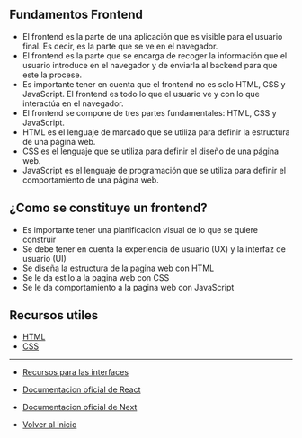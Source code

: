 ## Fundamentos Frontend

- El frontend es la parte de una aplicación que es visible para el usuario final. Es decir, es la parte que se ve en el navegador.
- El frontend es la parte que se encarga de recoger la información que el usuario introduce en el navegador y de enviarla al backend para que este la procese.
- Es importante tener en cuenta que el frontend no es solo HTML, CSS y JavaScript. El frontend es todo lo que el usuario ve y con lo que interactúa en el navegador.
- El frontend se compone de tres partes fundamentales: HTML, CSS y JavaScript.
- HTML es el lenguaje de marcado que se utiliza para definir la estructura de una página web.
- CSS es el lenguaje que se utiliza para definir el diseño de una página web.
- JavaScript es el lenguaje de programación que se utiliza para definir el comportamiento de una página web.

## ¿Como se constituye un frontend?

- Es importante tener una planificacion visual de lo que se quiere construir
- Se debe tener en cuenta la experiencia de usuario (UX) y la interfaz de usuario (UI)
- Se diseña la estructura de la pagina web con HTML
- Se le da estilo a la pagina web con CSS
- Se le da comportamiento a la pagina web con JavaScript

## Recursos utiles

- [HTML](https://www.w3schools.com/html/default.asp)
- [CSS](https://www.w3schools.com/css/default.asp)
----

- [Recursos para las interfaces](https://www.figma.com/community)
- [Documentacion oficial de  React](https://es.react.dev/)
- [Documentacion oficial de Next](https://nextjs.org/docs/getting-started)



- [Volver al inicio](../../README.md)
